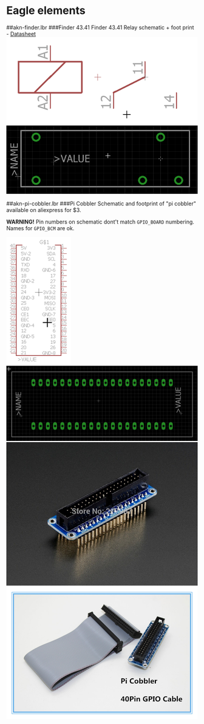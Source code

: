 # Eagle elements
##akn-finder.lbr
###Finder 43.41
Finder 43.41 Relay schematic + foot print - 
[Datasheet](https://github.com/aartek/akn-eagle/blob/master/finder-relays-series-43.pdf)
![](https://github.com/aartek/akn-eagle/blob/master/images/finder-schematic.png)
![](https://github.com/aartek/akn-eagle/blob/master/images/finder-footprint.png)


##akn-pi-cobbler.lbr
###Pi Cobbler
Schematic and footprint of "pi cobbler" available on aliexpress for $3. 

**WARNING!** Pin numbers on schematic dont't match `GPIO_BOARD` numbering. Names for `GPIO_BCM` are ok.

![](https://github.com/aartek/akn-eagle/blob/master/images/picobbler-schematic.png)
![](https://github.com/aartek/akn-eagle/blob/master/images/picobbler-footprint.png)
![](https://github.com/aartek/akn-eagle/blob/master/images/picobbler.jpg)
![](https://github.com/aartek/akn-eagle/blob/master/images/picobbler2.jpg)

